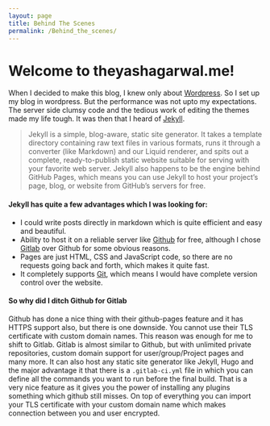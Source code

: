 ```yaml
---
layout: page
title: Behind The Scenes
permalink: /Behind_the_scenes/
---
```


Welcome to theyashagarwal.me!
===================

<!--I'm Yash Agarwal, a 3<sup>rd</sup> year undergraduate at <a href="http://nitc.ac.in">National Institute of Technology, Calicut</a>. I feel quite humbled that you consider my introduction worthy of your time.-->

When I decided to make this blog, I knew only about <a href="https://wordpress.org/">Wordpress</a>. So I set up my blog in wordpress. But the performance was not upto my expectations. The server side clumsy code and the tedious work of editing the themes made my life tough. It was then that I heard of <a href="http://jekyllrb.com/">Jekyll</a>.

> Jekyll is a simple, blog-aware, static site generator. It takes a template directory containing raw text files in various formats, runs it through a converter (like Markdown) and our Liquid renderer, and spits out a complete, ready-to-publish static website suitable for serving with your favorite web server. Jekyll also happens to be the engine behind GitHub Pages, which means you can use Jekyll to host your project’s page, blog, or website from GitHub’s servers for free.


#### Jekyll has quite a few advantages which I was looking for:

- I could write posts directly in markdown which is quite efficient and easy and beautiful.
- Ability to host it on a reliable server like <a href="https://github.com">Github</a> for free, although I chose <a href="https://gitlab.com">Gitlab</a> over Github for some obvious reasons.
- Pages are just HTML, CSS and JavaScript code, so there are no requests going back and forth, which makes it quite fast.
- It completely supports <a href="https://git-scm.com">Git</a>, which means I would have complete version control over the website.

#### So why did I ditch Github for Gitlab
Github has done a nice thing with their github-pages feature and it has HTTPS support also, but there is one downside. You cannot use their TLS certificate with custom domain names. This reason was enough for me to shift to Gitlab.
Gitlab is almost similar to Github, but with unlimited private repositories, custom domain support for user/group/Project pages and many more. It can also host any static site generator like Jekyll, Hugo and the major advantage it that there is a <code>.gitlab-ci.yml</code> file in which you can define all the commands you want to run before the final build. That is a very nice feature as it gives you the power of installing any plugins something which github still misses. On top of everything you can import your TLS certificate with your custom domain name which makes connection between you and user encrypted.
<!--

#### So How did I start

Jekyll has a big number of themes, mostly all of them are published on Github. Although I decided to go with my own theme.
You can start a new project with<br />
<code>jekyll new  "your-project-name"</code><br />
A basic Jekyll site usually looks something like this:
<pre>
.
├── about.md
├── _config.yml
├── css
│   └── main.scss
├── feed.xml
├── _includes
│   ├── footer.html
│   ├── header.html
│   ├── head.html
│   ├── icon-github.html
│   ├── icon-github.svg
│   ├── icon-twitter.html
│   └── icon-twitter.svg
├── index.html
├── _layouts
│   ├── default.html
│   ├── page.html
│   └── post.html
├── _posts
│   └── 2016-06-05-welcome-to-jekyll.markdown
├── _sass
│   ├── _base.scss
│   ├── _layout.scss
│   └── _syntax-highlighting.scss
└── _site
    ├── about
    │   └── index.html
    ├── css
    │   └── main.css
    ├── feed.xml
    ├── index.html
    └── jekyll
        └── update
            └── 2016
                └── 06
                    └── 05
                        └── welcome-to-jekyll.html
</pre>
You can get more information on the directories <a href="https://jekyllrb.com/docs/structure/">here</a>.-->

